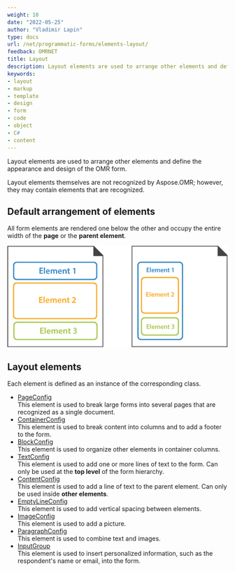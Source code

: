 ```yaml
---
weight: 10
date: "2022-05-25"
author: "Vladimir Lapin"
type: docs
url: /net/programmatic-forms/elements-layout/
feedback: OMRNET
title: Layout
description: Layout elements are used to arrange other elements and define the appearance and design of the OMR form.
keywords:
- layout
- markup
- template
- design
- form
- code
- object
- C#
- content
---
```


Layout elements are used to arrange other elements and define the appearance and design of the OMR form. 

Layout elements themselves are not recognized by Aspose.OMR; however, they may contain elements that are recognized.

## Default arrangement of elements

All form elements are rendered one below the other and occupy the entire width of the **page** or the **parent element**.

![Default arrangement of elements](default-layout.png)

## Layout elements

Each element is defined as an instance of the corresponding class.

- [PageConfig](/omr/net/programmatic-forms/pageconfig/)  
  This element is used to break large forms into several pages that are recognized as a single document.
- [ContainerConfig](/omr/net/programmatic-forms/containerconfig/)  
  This element is used to break content into columns and to add a footer to the form.
- [BlockConfig](/omr/net/programmatic-forms/blockconfig/)  
  This element is used to organize other elements in container columns.
- [TextConfig](/omr/net/programmatic-forms/textconfig/)  
  This element is used to add one or more lines of text to the form. Can only be used at the **top level** of the form hierarchy.
- [ContentConfig](/omr/net/programmatic-forms/contentconfig/)  
  This element is used to add a line of text to the parent element. Can only be used inside **other elements**.
- [EmptyLineConfig](/omr/net/programmatic-forms/emptylineconfig/)  
  This element is used to add vertical spacing between elements.
- [ImageConfig](/omr/net/programmatic-forms/imageconfig/)  
  This element is used to add a picture.
- [ParagraphConfig](/omr/net/programmatic-forms/paragraphconfig/)  
  This element is used to combine text and images.
- [InputGroup](/omr/net/programmatic-forms/inputgroup/)  
  This element is used to insert personalized information, such as the respondent's name or email, into the form.
